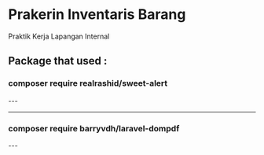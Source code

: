 # Prakerin Inventaris Barang
Praktik Kerja Lapangan Internal

Package that used :
---
<h3>composer require realrashid/sweet-alert</h3>
---

---
<h3>composer require barryvdh/laravel-dompdf</h3>
---

